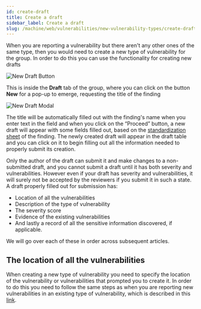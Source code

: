 ```yaml
---
id: create-draft
title: Create a draft
sidebar_label: Create a draft
slug: /machine/web/vulnerabilities/new-vulnerability-types/create-draft
---
```


When you are reporting a vulnerability
but there aren't any other ones
of the same type,
then you would need to create
a new type of vulnerability for the group.
In order to do this
you can use the functionality
for creating new drafts

![New Draft Button](https://res.cloudinary.com/fluid-attacks/image/upload/v1669228482/docs/web/vulnerabilities/new-vulnerability-types/creating-vuln-types/new_draft.png)

This is inside the **Draft** tab of the group,
where you can click
on the button **New**
for a pop-up to emerge,
requesting the title of the finding

![New Draft Modal](https://res.cloudinary.com/fluid-attacks/image/upload/v1669228732/docs/web/vulnerabilities/new-vulnerability-types/creating-vuln-types/named_draft.png)

The title will be automatically filled out
with the finding's name
when you enter text in the field
and when you click on the “Proceed” button,
a new draft will appear
with some fields filled out,
based on the
[standardization sheet](https://docs.google.com/spreadsheets/d/1L37WnF6enoC8Ws8vs9sr0G29qBLwbe-3ztbuopu1nvc/)
of the finding.
The newly created draft
will appear in the draft table
and you can click on it
to begin filling out
all the information needed
to properly submit its creation.

Only the author of the draft
can submit it
and make changes to
a non-submitted draft,
and you cannot submit a draft
until it has both severity
and vulnerabilities.
However even if your draft
has severity and vulnerabilities,
it will surely not be accepted by the reviewers
if you submit it in such a state.
A draft properly filled out for submission has:

- Location of all the vulnerabilities
- Description of the type of vulnerability
- The severity score
- Evidence of the existing vulnerabilities
- And lastly
  a record of all the sensitive information discovered,
  if applicable.

We will go over each of these in order
across subsequent articles.

## The location of all the vulnerabilities

When creating a new type of vulnerability
you need to specify
the location of the vulnerability or vulnerabilities
that prompted you to create it.
In order to do this
you need to follow the same steps
as when you are reporting new vulnerabilities
in an existing type of vulnerability,
which is described in this
[link](/machine/web/vulnerabilities/reporting-vulns).
